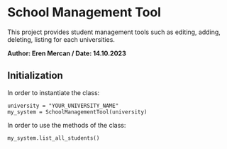 # School Management Tool
This project provides student management tools such as editing, adding, deleting, listing for each universities.

**Author: Eren Mercan /
Date: 14.10.2023**

## Initialization

In order to instantiate the class:
```
university = "YOUR_UNIVERSITY_NAME"
my_system = SchoolManagementTool(university)
```

In order to use the methods of the class:
```
my_system.list_all_students()
```